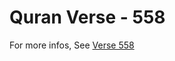 # Quran Verse - 558 

For more infos, See [Verse 558](https://www.quranbookk.com/quran/search?q=558)